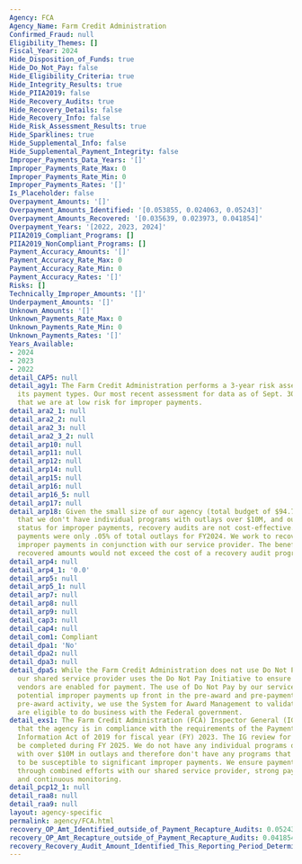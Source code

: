 ```yaml
---
Agency: FCA
Agency_Name: Farm Credit Administration
Confirmed_Fraud: null
Eligibility_Themes: []
Fiscal_Year: 2024
Hide_Disposition_of_Funds: true
Hide_Do_Not_Pay: false
Hide_Eligibility_Criteria: true
Hide_Integrity_Results: true
Hide_PIIA2019: false
Hide_Recovery_Audits: true
Hide_Recovery_Details: false
Hide_Recovery_Info: false
Hide_Risk_Assessment_Results: true
Hide_Sparklines: true
Hide_Supplemental_Info: false
Hide_Supplemental_Payment_Integrity: false
Improper_Payments_Data_Years: '[]'
Improper_Payments_Rate_Max: 0
Improper_Payments_Rate_Min: 0
Improper_Payments_Rates: '[]'
Is_Placeholder: false
Overpayment_Amounts: '[]'
Overpayment_Amounts_Identified: '[0.053855, 0.024063, 0.05243]'
Overpayment_Amounts_Recovered: '[0.035639, 0.023973, 0.041854]'
Overpayment_Years: '[2022, 2023, 2024]'
PIIA2019_Compliant_Programs: []
PIIA2019_NonCompliant_Programs: []
Payment_Accuracy_Amounts: '[]'
Payment_Accuracy_Rate_Max: 0
Payment_Accuracy_Rate_Min: 0
Payment_Accuracy_Rates: '[]'
Risks: []
Technically_Improper_Amounts: '[]'
Underpayment_Amounts: '[]'
Unknown_Amounts: '[]'
Unknown_Payments_Rate_Max: 0
Unknown_Payments_Rate_Min: 0
Unknown_Payments_Rates: '[]'
Years_Available:
- 2024
- 2023
- 2022
detail_CAP5: null
detail_agy1: The Farm Credit Administration performs a 3-year risk assessment of all
  its payment types. Our most recent assessment for data as of Sept. 30, 2023, found
  that we are at low risk for improper payments.
detail_ara2_1: null
detail_ara2_2: null
detail_ara2_3: null
detail_ara2_3_2: null
detail_arp10: null
detail_arp11: null
detail_arp12: null
detail_arp14: null
detail_arp15: null
detail_arp16: null
detail_arp16_5: null
detail_arp17: null
detail_arp18: Given the small size of our agency (total budget of $94.75M for FY2024),
  that we don't have individual programs with outlays over $10M, and our low-risk
  status for improper payments, recovery audits are not cost-effective. Our improper
  payments were only .05% of total outlays for FY2024. We work to recover all identified
  improper payments in conjunction with our service provider. The benefits of any
  recovered amounts would not exceed the cost of a recovery audit program.
detail_arp4: null
detail_arp4_1: '0.0'
detail_arp5: null
detail_arp5_1: null
detail_arp7: null
detail_arp8: null
detail_arp9: null
detail_cap3: null
detail_cap4: null
detail_com1: Compliant
detail_dpa1: 'No'
detail_dpa2: null
detail_dpa3: null
detail_dpa5: While the Farm Credit Administration does not use Do Not Pay directly,
  our shared service provider uses the Do Not Pay Initiative to ensure only valid
  vendors are enabled for payment. The use of Do Not Pay by our service provider reduces
  potential improper payments up front in the pre-award and pre-payment phases. For
  pre-award activity, we use the System for Award Management to validate that vendors
  are eligible to do business with the Federal government.
detail_exs1: The Farm Credit Administration (FCA) Inspector General (IG) determined
  that the agency is in compliance with the requirements of the Payment Integrity
  Information Act of 2019 for fiscal year (FY) 2023. The IG review for FY 2024 will
  be completed during FY 2025. We do not have any individual programs or activities
  with over $10M in outlays and therefore don't have any programs that are likely
  to be susceptible to significant improper payments. We ensure payment integrity
  through combined efforts with our shared service provider, strong payment controls,
  and continuous monitoring.
detail_pcp12_1: null
detail_raa8: null
detail_raa9: null
layout: agency-specific
permalink: agency/FCA.html
recovery_OP_Amt_Identified_outside_of_Payment_Recapture_Audits: 0.05243
recovery_OP_Amt_Recapture_outside_of_Payment_Recapture_Audits: 0.041854
recovery_Recovery_Audit_Amount_Identified_This_Reporting_Period_Determined_Not_Collectable_Rate: 0.0
---
```


